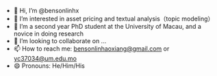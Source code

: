 - 👋 Hi, I’m @bensonlinhx
- 👀 I’m interested in asset pricing and textual analysis（topic modeling）
- 🌱 I’m a second year PhD student at the University of Macau, and a novice in doing research
- 💞️ I’m looking to collaborate on ...
- 📫 How to reach me: bensonlinhaoxiang@gmail.com or yc37034@um.edu.mo
- 😄 Pronouns: He/Him/His

